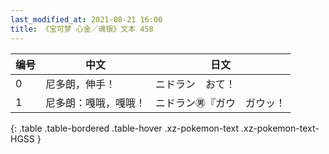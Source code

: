 ```yaml
---
last_modified_at: 2021-08-21 16:00
title: 《宝可梦 心金／魂银》文本 458
---
```

| 编号 | 中文 | 日文 |
| ---- | ---- | ---- |
| 0 | 尼多朗，伸手！ | ニドラン　おて！ |
| 1 | 尼多朗：嘎哦，嘎哦！ | ニドラン㊚『ガウ　ガウッ！ |
{: .table .table-bordered .table-hover .xz-pokemon-text .xz-pokemon-text-HGSS }